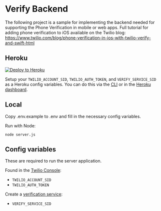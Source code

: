 # Verify Backend

The following project is a sample for implementing the backend needed for supporting the Phone Verification in mobile or web apps. Full tutorial for adding phone verification to iOS available on the Twilio blog: https://www.twilio.com/blog/phone-verification-in-ios-with-twilio-verify-and-swift-html

## Heroku

[![Deploy to Heroku](https://www.herokucdn.com/deploy/button.svg)](https://heroku.com/deploy?template=https://github.com/robinske/verify-server-node)

Setup your `TWILIO_ACCOUNT_SID`, `TWILIO_AUTH_TOKEN`, and `VERIFY_SERVICE_SID` as a Heroku config variables. You can do this via the [CLI](https://devcenter.heroku.com/articles/config-vars#managing-config-vars) or in the [Heroku dashboard](https://devcenter.heroku.com/articles/config-vars#using-the-heroku-dashboard).

## Local
Copy .env.example to .env and fill in the necessary config variables.

Run with Node:

```
node server.js
```

## Config variables

These are required to run the server application.

Found in the [Twilio Console](https://www.twilio.com/console/):
* `TWILIO_ACCOUNT_SID`
* `TWILIO_AUTH_TOKEN`

Create a [verification service](https://www.twilio.com/console/verify/services):
* `VERIFY_SERVICE_SID`